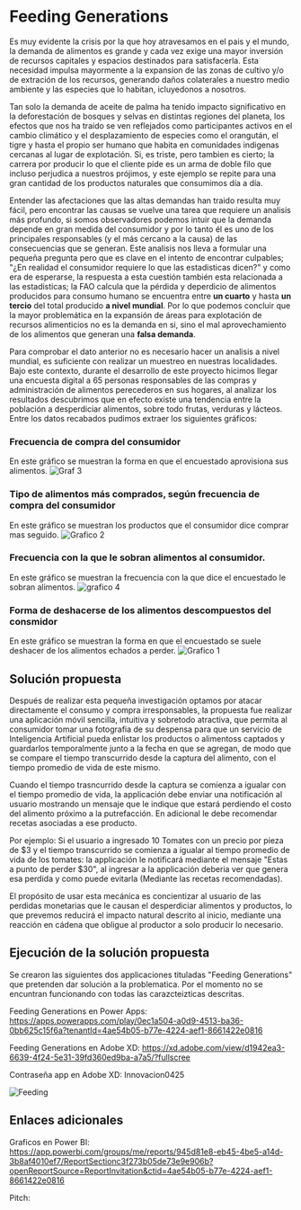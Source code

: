 # Feeding Generations

Es muy evidente la crisis por la que hoy atravesamos en el pais y el mundo, la demanda de alimentos es grande y cada vez exige una mayor inversión de recursos capitales y espacios
destinados para satisfacerla. Esta necesidad impulsa mayormente a la expansion de las zonas de cultivo y/o de extración de los recursos, generando daños colaterales a nuestro medio ambiente y las especies que lo habitan, icluyedonos a nosotros.

Tan solo la demanda de aceite de palma ha tenido impacto significativo en la deforestación de bosques y selvas en distintas regiones del planeta, los efectos que nos ha traido se ven reflejados como participantes activos en el cambio climático y el desplazamiento de especies como el orangután, el tigre y hasta el propio ser humano que habita en comunidades indigenas cercanas al lugar de explotación. Si, es triste, pero tambien es cierto; la carrera por producir lo que el cliente pide es un arma de doble filo que incluso perjudica a nuestros prójimos, y este ejemplo se repite para una gran cantidad de los productos naturales que consumimos día a día.

Entender las afectaciones que las altas demandas han traido resulta muy fácil, pero encontrar las causas se vuelve una tarea que requiere un analisis más profundo, si somos observadores podemos intuir que la demanda depende en gran medida del consumidor y por lo tanto él es uno de los principales responsables (y el más cercano a la causa) de las consecuencias que se generan. Este analisis nos lleva a formular una pequeña pregunta pero que es clave en el intento de encontrar culpables; "¿En realidad el consumidor requiere lo que las estadisticas dicen?" y como era de esperarse, la respuesta a esta cuestión también esta relacionada a las estadisticas; la FAO calcula que la pérdida y deperdicio de alimentos producidos para consumo humano se encuentra entre **un
cuarto** y hasta **un tercio** del total producido **a nivel mundial**. Por lo que podemos concluir que la mayor problemática en la expansión de áreas para explotación de recursos alimenticios no es la demanda en si, sino el mal aprovechamiento de los alimentos que generan una **falsa demanda**.

Para comprobar el dato anterior no es necesario hacer un analisis a nivel mundial, es suficiente con realizar un muestreo en nuestras localidades. Bajo este contexto, durante el desarrollo de este proyecto hicimos llegar una encuesta digital a 65 personas responsables de las compras y administración de alimentos perecederos en sus hogares, al analizar los resultados descubrimos que en efecto existe una tendencia entre la población a desperdiciar alimentos, sobre todo frutas, verduras y lácteos. Entre los datos recabados pudimos extraer los siguientes gráficos:

### Frecuencia de compra del consumidor
En este gráfico se muestran la forma en que el encuestado aprovisiona sus alimentos.
![Graf 3](https://user-images.githubusercontent.com/71684155/98471168-20039b00-21b0-11eb-904c-380b79e10562.jpeg)

### Tipo de alimentos más comprados, según frecuencia de compra del consumidor
En este gráfico se muestran los productos que el consumidor dice comprar mas seguido.
![Grafico 2](https://user-images.githubusercontent.com/71684155/98471038-42e17f80-21af-11eb-9ab7-576bd2344af2.jpeg)

### Frecuencia con la que le sobran alimentos al consumidor.
En este gráfico se muestran la frecuencia con la que dice el encuestado le sobran alimentos.
![grafico 4](https://user-images.githubusercontent.com/71684155/98471381-673e5b80-21b1-11eb-8a55-4e674781d6fd.jpeg)

### Forma de deshacerse de los alimentos descompuestos del consmidor
En este gráfico se muestran la forma en que el encuestado se suele deshacer de los alimentos echados a perder.
![Grafico 1](https://user-images.githubusercontent.com/71684155/98470303-5807df80-21aa-11eb-8f67-13ac9e836703.jpeg)

## Solución propuesta

Después de realizar esta pequeña investigación optamos por atacar directamente el consumo y compra irresponsables, la propuesta fue realizar una aplicación móvil sencilla, intuitiva y sobretodo atractiva, que permita al consumidor tomar una fotografia de su despensa para que un servicio de Inteligencia Artificial pueda enlistar los productos o alimentoss captados y guardarlos temporalmente junto a la fecha en que se agregan, de modo que se compare el tiempo transcurrido desde la captura del alimento, con el tiempo promedio de vida de este mismo.

Cuando el tiempo trasncurrido desde la captura se comienza a igualar con el tiempo promedio de vida, la applicación debe enviar una notificación al usuario mostrando un mensaje que le indique que estará perdiendo el costo del alimento próximo a la putrefacción. En adicional le debe recomendar recetas asociadas a ese producto.

Por ejemplo: Si el usuario a ingresado 10 Tomates con un precio por pieza de $3 y el tiempo transcurrido se comienza a igualar al tiempo promedio de vida de los tomates: la applicación le notificará mediante el mensaje "Estas a punto de perder $30", al ingresar a la applicación deberia ver que genera esa perdida y como puede evitarla (Mediante las recetas recomendadas).

El propósito de usar esta mecánica es concientizar al usuario de las perdidas monetarias que le causan el desperdiciar alimentos y productos, lo que prevemos reducirá el impacto natural descrito al inicio, mediante una reacción en cádena que obligue al productor a solo producir lo necesario.

## Ejecución de la solución propuesta

Se crearon las siguientes dos applicaciones tituladas "Feeding Generations" que pretenden dar solución a la problematica. Por el momento no se encuntran funcionando con todas las carazcteizticas descritas.

Feeding Generations en Power Apps: https://apps.powerapps.com/play/0ec1a504-a0d9-4513-ba36-0bb625c15f6a?tenantId=4ae54b05-b77e-4224-aef1-8661422e0816

Feeding Generations en Adobe XD: https://xd.adobe.com/view/d1942ea3-6639-4f24-5e31-39fd360ed9ba-a7a5/?fullscree

Contraseña app en Adobe XD: Innovacion0425

![Feeding](https://user-images.githubusercontent.com/71684155/98472452-d0759d00-21b8-11eb-8178-950d5292f9fe.jpeg)

## Enlaces adicionales

Graficos en Power BI: https://app.powerbi.com/groups/me/reports/945d81e8-eb45-4be5-a14d-3b8af4010ef7/ReportSectionc3f273b05de73e9e906b?openReportSource=ReportInvitation&ctid=4ae54b05-b77e-4224-aef1-8661422e0816

Pitch: 



